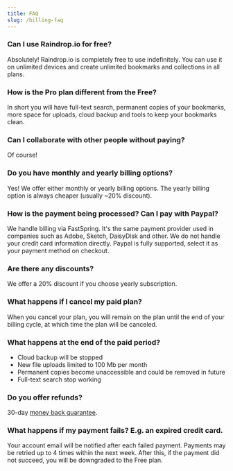 ```yaml
---
title: FAQ
slug: /billing-faq
---
```


### Can I use Raindrop.io for free?
Absolutely! Raindrop.io is completely free to use indefinitely.
You can use it on unlimited devices and create unlimited bookmarks and collections in all plans.

### How is the Pro plan different from the Free?
In short you will have full-text search, permanent copies of your bookmarks, more space for uploads, cloud backup and tools to keep your bookmarks clean.

### Can I collaborate with other people without paying?
Of course!

### Do you have monthly and yearly billing options?
Yes! We offer either monthly or yearly billing options. The yearly billing option is always cheaper (usually ~20% discount).

### How is the payment being processed? Can I pay with Paypal?
We handle billing via FastSpring. It's the same payment provider used in companies such as Adobe, Sketch, DaisyDisk and other. We do not handle your credit card information directly.
Paypal is fully supported, select it as your payment method on checkout.

### Are there any discounts?
We offer a 20% discount if you choose yearly subscription.

### What happens if I cancel my paid plan?
When you cancel your plan, you will remain on the plan until the end of your billing cycle, at which time the plan will be canceled.

### What happens at the end of the paid period?
- Cloud backup will be stopped
- New file uploads limited to 100 Mb per month
- Permanent copies become unaccessible and could be removed in future
- Full-text search stop working

### Do you offer refunds?
30-day [money back guarantee](./refund.md).

### What happens if my payment fails? E.g. an expired credit card.
Your account email will be notified after each failed payment. Payments may be retried up to 4 times within the next week. After this, if the payment did not succeed, you will be downgraded to the Free plan.